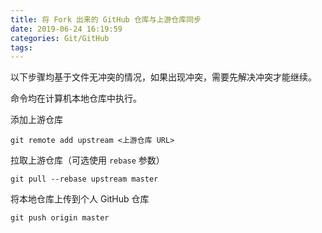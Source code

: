 ```yaml
---
title: 将 Fork 出来的 GitHub 仓库与上游仓库同步
date: 2019-06-24 16:19:59
categories: Git/GitHub
tags:
---
```

以下步骤均基于文件无冲突的情况，如果出现冲突，需要先解决冲突才能继续。

命令均在计算机本地仓库中执行。

添加上游仓库

```
git remote add upstream <上游仓库 URL>
```

拉取上游仓库（可选使用 `rebase` 参数）

```
git pull --rebase upstream master
```

将本地仓库上传到个人 GitHub 仓库

```
git push origin master
```

